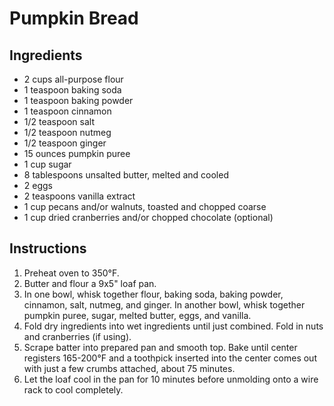 # Pumpkin Bread

## Ingredients

- 2 cups all-purpose flour
- 1 teaspoon baking soda
- 1 teaspoon baking powder
- 1 teaspoon cinnamon
- 1/2 teaspoon salt
- 1/2 teaspoon nutmeg
- 1/2 teaspoon ginger
- 15 ounces pumpkin puree
- 1 cup sugar
- 8 tablespoons unsalted butter, melted and cooled
- 2 eggs
- 2 teaspoons vanilla extract
- 1 cup pecans and/or walnuts, toasted and chopped coarse
- 1 cup dried cranberries and/or chopped chocolate (optional)

## Instructions

1. Preheat oven to 350°F.
2. Butter and flour a 9x5" loaf pan.
3. In one bowl, whisk together flour, baking soda, baking powder, cinnamon, salt, nutmeg, and ginger. In another bowl, whisk together pumpkin puree, sugar, melted butter, eggs, and vanilla.
4. Fold dry ingredients into wet ingredients until just combined. Fold in nuts and cranberries (if using).
5. Scrape batter into prepared pan and smooth top. Bake until center registers 165-200°F and a toothpick inserted into the center comes out with just a few crumbs attached, about 75 minutes.
6. Let the loaf cool in the pan for 10 minutes before unmolding onto a wire rack to cool completely.
